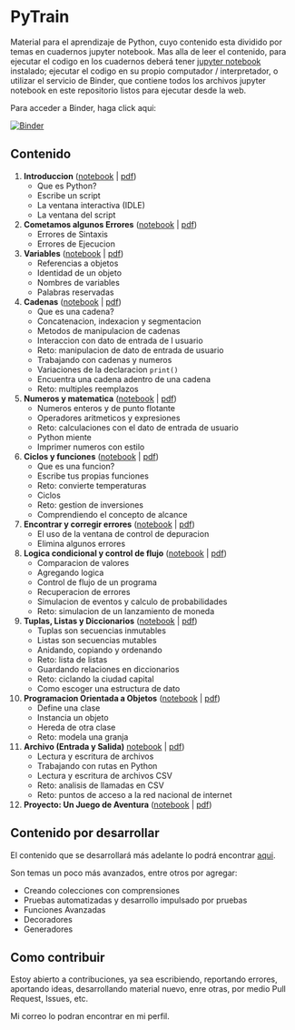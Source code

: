 
# PyTrain

Material para el aprendizaje de Python, cuyo contenido esta dividido por temas en cuadernos jupyter notebook. Mas alla de leer el contenido, para ejecutar el codigo en los cuadernos deberá tener [jupyter notebook](https://jupyter.org/install) instalado; ejecutar el codigo en su propio computador / interpretador, o utilizar el servicio de Binder, que contiene todos los archivos jupyter notebook en este repositorio listos para ejecutar desde la web.

Para acceder a Binder, haga click aqui:

[![Binder](https://mybinder.org/badge_logo.svg)](https://mybinder.org/v2/gh/adriaanbd/pytrain/master)

## Contenido

1. **Introduccion** ([notebook](https://github.com/adriaanbd/pytrain/blob/master/intro.ipynb) | [pdf](https://github.com/adriaanbd/pytrain/blob/master/pdfs/intro.pdf))
    - Que es Python?
    - Escribe un script
    - La ventana interactiva (IDLE)
    - La ventana del script
2. **Cometamos algunos Errores** ([notebook](https://github.com/adriaanbd/pytrain/blob/master/errores.ipynb) | [pdf](https://github.com/adriaanbd/pytrain/blob/master/pdfs/errores.pdf))
    - Errores de Sintaxis
    - Errores de Ejecucion
3. **Variables** ([notebook](https://github.com/adriaanbd/pytrain/blob/master/variables.ipynb) | [pdf](https://github.com/adriaanbd/pytrain/blob/master/pdfs/variables.pdf))
    - Referencias a objetos
    - Identidad de un objeto
    - Nombres de variables
    - Palabras reservadas
4. **Cadenas** ([notebook](https://github.com/adriaanbd/pytrain/blob/master/strings.ipynb) | [pdf](https://github.com/adriaanbd/pytrain/blob/master/pdfs/strings.pdf))
    - Que es una cadena?
    - Concatenacion, indexacion y segmentacion
    - Metodos de manipulacion de cadenas
    - Interaccion con dato de entrada de l usuario
    - Reto: manipulacion de dato de entrada de usuario
    - Trabajando con cadenas y numeros
    - Variaciones de la declaracion `print()`
    - Encuentra una cadena adentro de una cadena
    - Reto: multiples reemplazos
5. **Numeros y matematica** ([notebook](https://github.com/adriaanbd/pytrain/blob/master/numeros-y-matematica.ipynb) | [pdf](https://github.com/adriaanbd/pytrain/blob/master/pdfs/numeros-y-matematica.pdf))
    - Numeros enteros y de punto flotante
    - Operadores aritmeticos y expresiones
    - Reto: calculaciones con el dato de entrada de usuario
    - Python miente
    - Imprimer numeros con estilo
6. **Ciclos y funciones** ([notebook](https://github.com/adriaanbd/pytrain/blob/master/funciones-y-ciclos.ipynb) | [pdf](https://github.com/adriaanbd/pytrain/blob/master/pdfs/funciones-y-ciclos.pdf))
    - Que es una funcion?
    - Escribe tus propias funciones
    - Reto: convierte temperaturas
    - Ciclos
    - Reto: gestion de inversiones
    - Comprendiendo el concepto de alcance
7. **Encontrar y corregir errores** ([notebook](https://github.com/adriaanbd/pytrain/blob/master/encontrando-resolviendo-errores.ipynb) | [pdf](https://github.com/adriaanbd/pytrain/blob/master/pdfs/encontrando-resolviendo-errores.pdf))
    - El uso de la ventana de control de depuracion
    - Elimina algunos errores
8. **Logica condicional y control de flujo** ([notebook](https://github.com/adriaanbd/pytrain/blob/master/logica-condicional-control-de-flujo.ipynb) | [pdf](https://github.com/adriaanbd/pytrain/blob/master/pdfs/logica-condicional-control-de-flujo.pdf))
    - Comparacion de valores
    - Agregando logica
    - Control de flujo de un programa
    - Recuperacion de errores
    - Simulacion de eventos y calculo de probabilidades
    - Reto: simulacion de un lanzamiento de moneda
9. **Tuplas, Listas y Diccionarios** ([notebook](https://github.com/adriaanbd/pytrain/blob/master/tuplas-listas-diccionarios.ipynb) | [pdf](https://github.com/adriaanbd/pytrain/blob/master/pdfs/tuplas-listas-diccionarios.pdf))
    - Tuplas son secuencias inmutables
    - Listas son secuencias mutables
    - Anidando, copiando y ordenando
    - Reto: lista de listas
    - Guardando relaciones en diccionarios
    - Reto: ciclando la ciudad capital
    - Como escoger una estructura de dato
10. **Programacion Orientada a Objetos** ([notebook](https://github.com/adriaanbd/pytrain/blob/master/oop.ipynb) | [pdf](https://github.com/adriaanbd/pytrain/blob/master/pdfs/oop.pdf))
    - Define una clase
    - Instancia un objeto
    - Hereda de otra clase
    - Reto: modela una granja
11. **Archivo (Entrada y Salida)** [notebook](https://github.com/adriaanbd/pytrain/blob/master/file-entrada-salida.ipynb) | [pdf](https://github.com/adriaanbd/pytrain/blob/master/pdfs/file-entrada-salida.pdf))
    - Lectura y escritura de archivos
    - Trabajando con rutas en Python
    - Lectura y escritura de archivos CSV
    - Reto: analisis de llamadas en CSV
    - Reto: puntos de acceso a la red nacional de internet
12. **Proyecto: Un Juego de Aventura** ([notebook](https://github.com/adriaanbd/pytrain/blob/master/juego-de-aventura.ipynb) | [pdf](https://github.com/adriaanbd/pytrain/blob/master/pdfs/juego-de-aventura.pdf))

## Contenido por desarrollar

El contenido que se desarrollará más adelante lo podrá encontrar [aqui](https://github.com/adriaanbd/pytrain/blob/master/otros-temas.md).

Son temas un poco más avanzados, entre otros por agregar:

- Creando colecciones con comprensiones
- Pruebas automatizadas y desarrollo impulsado por pruebas
- Funciones Avanzadas
- Decoradores
- Generadores

## Como contribuir

Estoy abierto a contribuciones, ya sea escribiendo, reportando errores, aportando ideas, desarrollando material nuevo, enre otras, por medio Pull Request, Issues, etc.

Mi correo lo podran encontrar en mi perfil.
